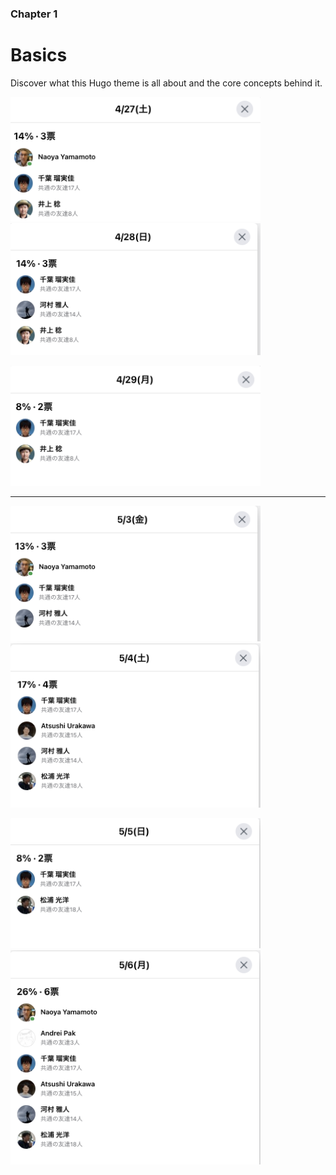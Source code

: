 ### Chapter 1

# Basics

Discover what this Hugo theme is all about and the core concepts behind it.

<img src="./img/2024-04-15-13-22-24.png" width="400"><img src="./img/2024-04-15-13-22-42.png" width="400">

<img src="./img/2024-04-15-13-22-59.png" width="400">

----

<img src="./img/2024-04-15-13-23-11.png" width="400"><img src="./img/2024-04-15-13-23-31.png" width="400">

<img src="./img/2024-04-15-13-23-46.png" width="400"><img src="./img/2024-04-15-13-24-01.png" width="400">